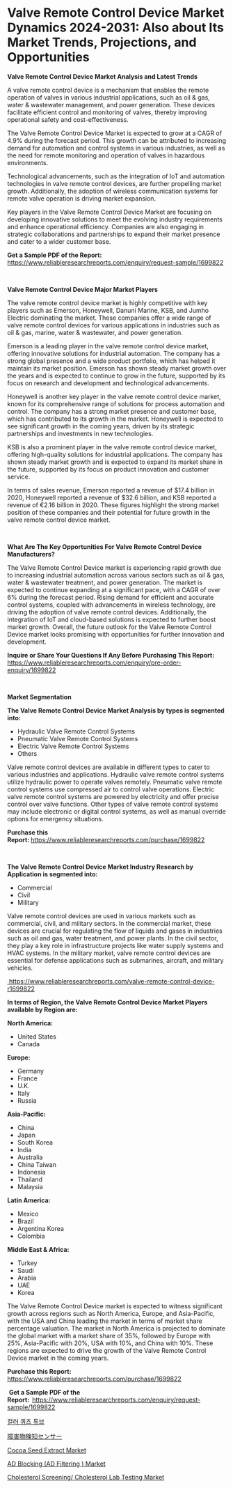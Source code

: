 <p><h1>Valve Remote Control Device Market Dynamics 2024-2031: Also about Its Market Trends, Projections, and Opportunities</h1></p><p><strong>Valve Remote Control Device Market Analysis and Latest Trends</strong></p>
<p><p>A valve remote control device is a mechanism that enables the remote operation of valves in various industrial applications, such as oil & gas, water & wastewater management, and power generation. These devices facilitate efficient control and monitoring of valves, thereby improving operational safety and cost-effectiveness.</p><p>The Valve Remote Control Device Market is expected to grow at a CAGR of 4.9% during the forecast period. This growth can be attributed to increasing demand for automation and control systems in various industries, as well as the need for remote monitoring and operation of valves in hazardous environments.</p><p>Technological advancements, such as the integration of IoT and automation technologies in valve remote control devices, are further propelling market growth. Additionally, the adoption of wireless communication systems for remote valve operation is driving market expansion.</p><p>Key players in the Valve Remote Control Device Market are focusing on developing innovative solutions to meet the evolving industry requirements and enhance operational efficiency. Companies are also engaging in strategic collaborations and partnerships to expand their market presence and cater to a wider customer base.</p></p>
<p><strong>Get a Sample PDF of the Report:&nbsp;</strong> <a href="https://www.reliableresearchreports.com/enquiry/request-sample/1699822">https://www.reliableresearchreports.com/enquiry/request-sample/1699822</a></p>
<p>&nbsp;</p>
<p><strong>Valve Remote Control Device Major Market Players</strong></p>
<p><p>The valve remote control device market is highly competitive with key players such as Emerson, Honeywell, Danuni Marine, KSB, and Jumho Electric dominating the market. These companies offer a wide range of valve remote control devices for various applications in industries such as oil & gas, marine, water & wastewater, and power generation.</p><p>Emerson is a leading player in the valve remote control device market, offering innovative solutions for industrial automation. The company has a strong global presence and a wide product portfolio, which has helped it maintain its market position. Emerson has shown steady market growth over the years and is expected to continue to grow in the future, supported by its focus on research and development and technological advancements.</p><p>Honeywell is another key player in the valve remote control device market, known for its comprehensive range of solutions for process automation and control. The company has a strong market presence and customer base, which has contributed to its growth in the market. Honeywell is expected to see significant growth in the coming years, driven by its strategic partnerships and investments in new technologies.</p><p>KSB is also a prominent player in the valve remote control device market, offering high-quality solutions for industrial applications. The company has shown steady market growth and is expected to expand its market share in the future, supported by its focus on product innovation and customer service.</p><p>In terms of sales revenue, Emerson reported a revenue of $17.4 billion in 2020, Honeywell reported a revenue of $32.6 billion, and KSB reported a revenue of €2.16 billion in 2020. These figures highlight the strong market position of these companies and their potential for future growth in the valve remote control device market.</p></p>
<p>&nbsp;</p>
<p><strong>What Are The Key Opportunities For Valve Remote Control Device Manufacturers?</strong></p>
<p><p>The Valve Remote Control Device market is experiencing rapid growth due to increasing industrial automation across various sectors such as oil & gas, water & wastewater treatment, and power generation. The market is expected to continue expanding at a significant pace, with a CAGR of over 6% during the forecast period. Rising demand for efficient and accurate control systems, coupled with advancements in wireless technology, are driving the adoption of valve remote control devices. Additionally, the integration of IoT and cloud-based solutions is expected to further boost market growth. Overall, the future outlook for the Valve Remote Control Device market looks promising with opportunities for further innovation and development.</p></p>
<p><strong>Inquire or Share Your Questions If Any Before Purchasing This Report:</strong> <a href="https://www.reliableresearchreports.com/enquiry/pre-order-enquiry/1699822">https://www.reliableresearchreports.com/enquiry/pre-order-enquiry/1699822</a></p>
<p>&nbsp;</p>
<p><strong>Market Segmentation</strong></p>
<p><strong>The Valve Remote Control Device Market Analysis by types is segmented into:</strong></p>
<p><ul><li>Hydraulic Valve Remote Control Systems</li><li>Pneumatic Valve Remote Control Systems</li><li>Electric Valve Remote Control Systems</li><li>Others</li></ul></p>
<p><p>Valve remote control devices are available in different types to cater to various industries and applications. Hydraulic valve remote control systems utilize hydraulic power to operate valves remotely. Pneumatic valve remote control systems use compressed air to control valve operations. Electric valve remote control systems are powered by electricity and offer precise control over valve functions. Other types of valve remote control systems may include electronic or digital control systems, as well as manual override options for emergency situations.</p></p>
<p><strong>Purchase this Report:&nbsp;</strong><a href="https://www.reliableresearchreports.com/purchase/1699822">https://www.reliableresearchreports.com/purchase/1699822</a></p>
<p>&nbsp;</p>
<p><strong>The Valve Remote Control Device Market Industry Research by Application is segmented into:</strong></p>
<p><ul><li>Commercial</li><li>Civil</li><li>Military</li></ul></p>
<p><p>Valve remote control devices are used in various markets such as commercial, civil, and military sectors. In the commercial market, these devices are crucial for regulating the flow of liquids and gases in industries such as oil and gas, water treatment, and power plants. In the civil sector, they play a key role in infrastructure projects like water supply systems and HVAC systems. In the military market, valve remote control devices are essential for defense applications such as submarines, aircraft, and military vehicles.</p></p>
<p><a href="https://www.reliableresearchreports.com/valve-remote-control-device-r1699822">&nbsp;https://www.reliableresearchreports.com/valve-remote-control-device-r1699822</a></p>
<p><strong>In terms of Region, the Valve Remote Control Device Market Players available by Region are:</strong></p>
<p>
    <p> <strong> North America: </strong>
        <ul>
            <li>United States</li>
            <li>Canada</li>
        </ul>
        </p> 
    <p> <strong> Europe: </strong>
        <ul>
            <li>Germany</li>
            <li>France</li>
            <li>U.K.</li>
            <li>Italy</li>
            <li>Russia</li>
        </ul>
        </p> 
    <p> <strong> Asia-Pacific: </strong>
        <ul>
            <li>China</li>
            <li>Japan</li>
            <li>South Korea</li>
            <li>India</li>
            <li>Australia</li>
            <li>China Taiwan</li>
            <li>Indonesia</li>
            <li>Thailand</li>
            <li>Malaysia</li>
        </ul>
        </p> 
    <p> <strong> Latin America: </strong>
        <ul>
            <li>Mexico</li>
            <li>Brazil</li>
            <li>Argentina Korea</li>
            <li>Colombia</li>
        </ul>
        </p> 
    <p> <strong> Middle East & Africa: </strong>
        <ul>
            <li>Turkey</li>
            <li>Saudi</li>
            <li>Arabia</li>
            <li>UAE</li>
            <li>Korea</li>
        </ul>
    </p>
    </p>
<p><p>The Valve Remote Control Device market is expected to witness significant growth across regions such as North America, Europe, and Asia-Pacific, with the USA and China leading the market in terms of market share percentage valuation. The market in North America is projected to dominate the global market with a market share of 35%, followed by Europe with 25%, Asia-Pacific with 20%, USA with 10%, and China with 10%. These regions are expected to drive the growth of the Valve Remote Control Device market in the coming years.</p></p>
<p><strong>Purchase this Report: </strong><a href="https://www.reliableresearchreports.com/purchase/1699822">https://www.reliableresearchreports.com/purchase/1699822</a></p>
<p>&nbsp;<strong>Get a Sample PDF of the Report:&nbsp;&nbsp;</strong><a href="https://www.reliableresearchreports.com/enquiry/request-sample/1699822">https://www.reliableresearchreports.com/enquiry/request-sample/1699822</a></p>
<p><strong></strong></p>
<p><p><a href="https://medium.com/@hermanokutneva7878567/%EC%BB%AC%EB%9F%AC%EB%93%9C-%EC%BF%BC%EC%B8%A0-%EA%B4%80-%EB%AA%A8%EB%9E%98-%EC%9C%A0%EB%A6%AC-%EC%8B%9C%EC%9E%A5-%EC%A1%B0%EC%82%AC-%EB%B3%B4%EA%B3%A0%EC%84%9C-2024%EB%85%84%EB%B6%80%ED%84%B0-2031%EB%85%84%EA%B9%8C%EC%A7%80%EC%9D%98-%EC%9D%B4%EB%A0%A5-%EB%B0%8F-%EC%98%88%EC%B8%A1-588bff4b597e">컬러 쿼츠 튜브</a></p><p><a href="https://github.com/decker5351/Market-Research-Report-List-1/blob/main/7175131123844.md">障害物検知センサー</a></p><p><a href="https://issuu.com/reportprime-2/docs/cocoa-seed-extract-market-size-2030.pptx">Cocoa Seed Extract Market</a></p><p><a href="https://github.com/khayangel/Market-Research-Report-List-3/blob/main/ad-blocking-ad-filtering-market.md">AD Blocking (AD Filtering ) Market</a></p><p><a href="https://github.com/brentleyjimmiealvaradoz4l1rea/Market-Research-Report-List-2/blob/main/cholesterol-screening-cholesterol-lab-testing-market.md">Cholesterol Screening/ Cholesterol Lab Testing Market</a></p></p>